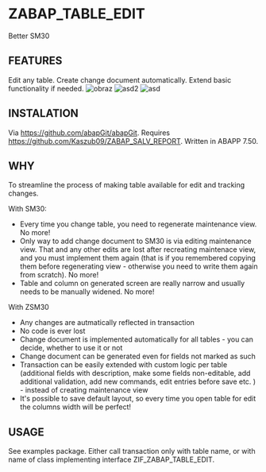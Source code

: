 # ZABAP_TABLE_EDIT
Better SM30

## FEATURES
Edit any table. Create change document automatically. Extend basic functionality if needed.
![obraz](https://github.com/Kaszub09/ZABAP_TABLE_EDIT/assets/34368953/14c40616-dbc4-48ae-88a5-4dc717ef263b)
![asd2](https://github.com/Kaszub09/ZABAP_TABLE_EDIT/assets/34368953/b2c42935-90a0-443e-ba97-f4d536121cd9)
![asd](https://github.com/Kaszub09/ZABAP_TABLE_EDIT/assets/34368953/bbf6c17d-ee3c-4ffe-923a-f4def14acc44)

## INSTALATION
Via https://github.com/abapGit/abapGit. Requires https://github.com/Kaszub09/ZABAP_SALV_REPORT. Written in ABAPP 7.50.

## WHY
To streamline the process of making table available for edit and tracking changes. 

With SM30:
- Every time you change table, you need to regenerate maintenance view. No more!
- Only way to add change document to SM30 is via editing maintenance view. That and any other edits are lost after recreating maintenace view, and you must implement them again (that is if you remembered copying them before regenerating view - otherwise you need to write them again from scratch).  No more!
- Table and column on generated screen are really narrow and usually needs to be manually widened. No more!

With ZSM30
- Any changes are autmatically reflected in transaction
- No code is ever lost
- Change document is implemented automatically for all tables - you can decide, whether to use it or not
- Change document can be generated even for fields not marked as such
- Transaction can be easily extended with custom logic per table (additional fields with description, make some fields non-editable, add additional validation, add new commands, edit entries before save etc. ) - instead of creating maintenance view
- It's possible to save default layout, so every time you open table for edit the columns width will be perfect!

## USAGE
See examples package. Either call transaction only with table name, or with name of class implementing interface ZIF_ZABAP_TABLE_EDIT.

